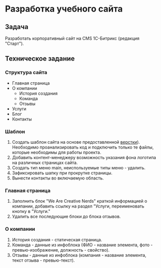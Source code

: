 # Разработка учебного сайта
## Задача
Разработать корпоративный сайт на CMS 1С-Битрикс (редакция "Старт").
## Техническое задание
### Структура сайта
- Главная страница
- О компании
  - История создания
  - Команда
  - Отзывы
- Услуги
- Блог
- Контакты
### Шаблон
1. Создать шаблон сайта на основе предоставленной [верстки](https://dl.dropboxusercontent.com/u/74113979/html/multi/triangle.zip)). Необходимо проанализировать код и подключить только те файлы, которые необходимы для работы проекта.
1. Добавить контент-менеджеру возможность указания фона логотипа на различных страницах сайта.
1. Создать тип меню main, неиспользуемые типы меню - удалить.
1. Зафиксировать шапку при прокрутке страницы.
1. Вынести контакты во включаемую область.
### Главная страница
1. Заполнить блок "We Are Creative Nerds" краткой информацией о компании, добавить ссылку на раздел "Услуги, переименовать кнопку в "Услуги."
1. Удалить все последующие блоки до блока отзывов.
### О компании
1. История создания - статическая страница.
1. Команда - данные из инфоблока (ФИО - название элемента, фото - превью-изображение, должность - свойство).
1. Отзывы - данные из инфоблока (компания - название элемента, текст отзыва - превью-текст).
